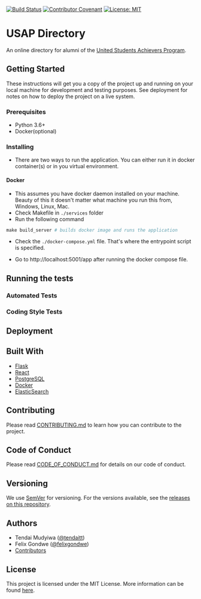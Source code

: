 [![Build Status](https://travis-ci.org/USAP-Codes/usap-directory.svg?branch=master)](https://travis-ci.org/USAP-Codes/usap-directory) [![Contributor Covenant](https://img.shields.io/badge/Contributor%20Covenant-v2.0%20adopted-ff69b4.svg)](code-of-conduct.md) [![License: MIT](https://img.shields.io/badge/License-MIT-yellow.svg)](https://opensource.org/licenses/MIT)

# USAP Directory

An online directory for alumni of the [United Students Achievers Program](http://www.edmattersafrica.org/united-students-achievers-program/).

## Getting Started

These instructions will get you a copy of the project up and running on your local machine for development and testing purposes. See deployment for notes on how to deploy the project on a live system.

### Prerequisites

- Python 3.6+
- Docker(optional)

### Installing

- There are two ways to run the application. You can either run it in docker container(s) or in you virtual environment.

#### Docker

- This assumes you have docker daemon installed on your machine. Beauty of this it doesn't matter what machine you run this from, Windows, Linux, Mac.
- Check Makefile in ```./services``` folder
- Run the following command

``` makefile
make build_server # builds docker image and runs the application
```

- Check the ```./docker-compose.yml``` file. That's where the entrypoint script is specified.

- Go to http://localhost:5001/app after running the docker compose file. 

## Running the tests

### Automated Tests

### Coding Style Tests

## Deployment

## Built With

* [Flask](https://palletsprojects.com/p/flask/)
* [React](https://reactjs.org/)
* [PostgreSQL](https://www.postgresql.org/)
* [Docker](https://www.docker.com/)
* [ElasticSearch](https://www.elastic.co/products/elasticsearch)

## Contributing

Please read [CONTRIBUTING.md](CONTRIBUTING.md) to learn how you can contribute to the project.

## Code of Conduct

Please read [CODE_OF_CONDUCT.md](CODE_OF_CONDUCT.md) for details on our code of conduct.

## Versioning

We use [SemVer](http://semver.org/) for versioning. For the versions available, see the [releases on this repository](https://github.com/USAP-Codes/usap-directory/releases).

## Authors

* Tendai Mudyiwa ([@tendaitt](https://github.com/tendaitt))
* Felix Gondwe ([@felixgondwe](https://github.com/felixgondwe))
* [Contributors](https://github.com/USAP-Codes/usap-directory/graphs/contributors)

## License

This project is licensed under the MIT License. More information can be found [here](LICENSE).
